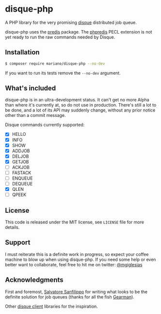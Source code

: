 # disque-php

A PHP library for the very promising [disque](https://github.com/antirez/disque)
distributed job queue.

disque-php uses the [predis](https://github.com/nrk/predis) package. The [phpredis](https://github.com/phpredis/phpredis)
PECL extension is not yet ready to run the raw commands needed by Disque.

## Installation

```bash
$ composer require mariano/disque-php --no-dev
```

If you want to run its tests remove the `--no-dev` argument.

## What's included

disque-php is in an ultra-development status. It can't get no more Alpha than
where it's currently at, so do not use in production. There's still a lot to
be done, and a lot of its API may suddenly change, without any prior notice
other than a commit message.

Disque commands currently supported:

- [x] HELLO
- [x] INFO
- [x] SHOW
- [x] ADDJOB
- [x] DELJOB
- [x] GETJOB
- [ ] ACKJOB
- [ ] FASTACK
- [ ] ENQUEUE
- [ ] DEQUEUE
- [X] QLEN
- [ ] QPEEK

## License

This code is released under the MIT license, see `LICENSE` file for more
details.

## Support

I must reiterate this is a definite work in progress, so expect your coffee
machine to blow up when using disque-php. If you need some help or even better
want to collaborate, feel free to hit me on twitter: 
[@mgiglesias](https://twitter.com/mgiglesias)

## Acknowledgments

First and foremost, [Salvatore Sanfilippo](https://twitter.com/antirez) for writing what looks to be the
definite solution for job queues (thanks for all the fish [Gearman](http://gearman.org/)).

Other [disque client](https://github.com/antirez/disque#client-libraries) 
libraries for the inspiration.

